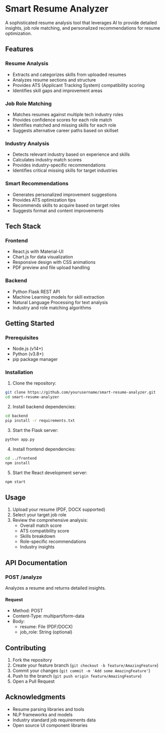 # Smart Resume Analyzer

A sophisticated resume analysis tool that leverages AI to provide detailed insights, job role matching, and personalized recommendations for resume optimization.

## Features

### Resume Analysis
- Extracts and categorizes skills from uploaded resumes
- Analyzes resume sections and structure
- Provides ATS (Applicant Tracking System) compatibility scoring
- Identifies skill gaps and improvement areas

### Job Role Matching
- Matches resumes against multiple tech industry roles
- Provides confidence scores for each role match
- Identifies matched and missing skills for each role
- Suggests alternative career paths based on skillset

### Industry Analysis
- Detects relevant industry based on experience and skills
- Calculates industry match scores
- Provides industry-specific recommendations
- Identifies critical missing skills for target industries

### Smart Recommendations
- Generates personalized improvement suggestions
- Provides ATS optimization tips
- Recommends skills to acquire based on target roles
- Suggests format and content improvements

## Tech Stack

### Frontend
- React.js with Material-UI
- Chart.js for data visualization
- Responsive design with CSS animations
- PDF preview and file upload handling

### Backend
- Python Flask REST API
- Machine Learning models for skill extraction
- Natural Language Processing for text analysis
- Industry and role matching algorithms

## Getting Started

### Prerequisites
- Node.js (v14+)
- Python (v3.8+)
- pip package manager

### Installation

1. Clone the repository:
```bash
git clone https://github.com/yourusername/smart-resume-analyzer.git
cd smart-resume-analyzer
```

2. Install backend dependencies:
```bash
cd backend
pip install -r requirements.txt
```

3. Start the Flask server:
```bash
python app.py
```

4. Install frontend dependencies:
```bash
cd ../frontend
npm install
```

5. Start the React development server:
```bash
npm start
```

## Usage

1. Upload your resume (PDF, DOCX supported)
2. Select your target job role
3. Review the comprehensive analysis:
   - Overall match score
   - ATS compatibility score
   - Skills breakdown
   - Role-specific recommendations
   - Industry insights

## API Documentation

### POST /analyze
Analyzes a resume and returns detailed insights.

#### Request
- Method: POST
- Content-Type: multipart/form-data
- Body:
  - resume: File (PDF/DOCX)
  - job_role: String (optional)



## Contributing

1. Fork the repository
2. Create your feature branch (`git checkout -b feature/AmazingFeature`)
3. Commit your changes (`git commit -m 'Add some AmazingFeature'`)
4. Push to the branch (`git push origin feature/AmazingFeature`)
5. Open a Pull Request

## Acknowledgments

- Resume parsing libraries and tools
- NLP frameworks and models
- Industry standard job requirements data
- Open source UI component libraries
```